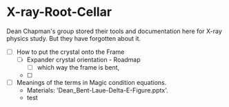 # X-ray-Root-Cellar
Dean Chapman's group stored their tools and documentation here for X-ray physics study. But they have forgotten about it. 

- [ ] How to put the crystal onto the Frame
  - [ ] Expander crystal orientation - Roadmap
    - [ ] which way the frame is bent,
  - [ ] 
- [ ] Meanings of the terms in Magic condition equations.
  - Materials: 'Dean_Bent-Laue-Delta-E-Figure.pptx'.
  - test